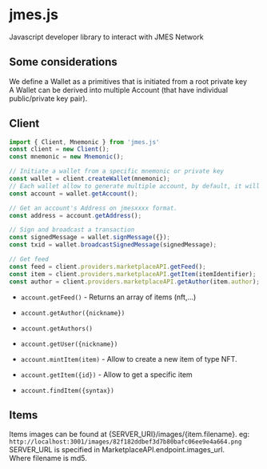 # jmes.js

Javascript developer library to interact with JMES Network


## Some considerations 

We define a Wallet as a primitives that is initiated from a root private key   
A Wallet can be derived into multiple Account (that have individual public/private key pair).    


## Client

```js
import { Client, Mnemonic } from 'jmes.js'
const client = new Client();
const mnemonic = new Mnemonic();

// Initiate a wallet from a specific mnemonic or private key
const wallet = client.createWallet(mnemonic);
// Each wallet allow to generate multiple account, by default, it will be index 0. 
const account = wallet.getAccount();

// Get an account's Address on jmesxxxx format.  
const address = account.getAddress();

// Sign and broadcast a transaction
const signedMessage = wallet.signMessage({});
const txid = wallet.broadcastSignedMessage(signedMessage);

// Get feed
const feed = client.providers.marketplaceAPI.getFeed();
const item = client.providers.marketplaceAPI.getItem(itemIdentifier);
const author = client.providers.marketplaceAPI.getAuthor(item.author);
```

- `account.getFeed()` - Returns an array of items (nft,...)

- `account.getAuthor({nickname})`
- `account.getAuthors()`
- `account.getUser({nickname})`

- `account.mintItem(item)` - Allow to create a new item of type NFT.
- `account.getItem({id})` - Allow to get a specific item
- `account.findItem({syntax})`

## Items

Items images can be found at {SERVER_URI}/images/{item.filename}. eg: `http://localhost:3001/images/82f182ddbef3d7b80bafc06ee9e4a664.png`   
SERVER_URL is specified in MarketplaceAPI.endpoint.images_url.  
Where filename is md5.
